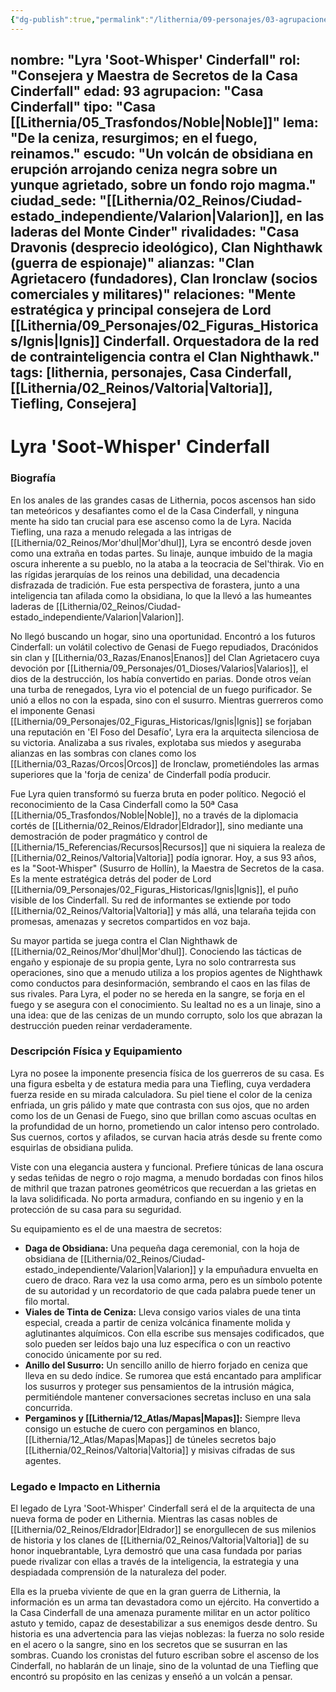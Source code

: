 ```yaml
---
{"dg-publish":true,"permalink":"/lithernia/09-personajes/03-agrupaciones/casa-cinderfall/lyra-soot-whisper-cinderfall/"}
---
```


nombre: "Lyra 'Soot-Whisper' Cinderfall"
rol: "Consejera y Maestra de Secretos de la Casa Cinderfall"
edad: 93
agrupacion: "Casa Cinderfall"
tipo: "Casa [[Lithernia/05_Trasfondos/Noble\|Noble]]"
lema: "De la ceniza, resurgimos; en el fuego, reinamos."
escudo: "Un volcán de obsidiana en erupción arrojando ceniza negra sobre un yunque agrietado, sobre un fondo rojo magma."
ciudad_sede: "[[Lithernia/02_Reinos/Ciudad-estado_independiente/Valarion\|Valarion]], en las laderas del Monte Cinder"
rivalidades: "Casa Dravonis (desprecio ideológico), Clan Nighthawk (guerra de espionaje)"
alianzas: "Clan Agrietacero (fundadores), Clan Ironclaw (socios comerciales y militares)"
relaciones: "Mente estratégica y principal consejera de Lord [[Lithernia/09_Personajes/02_Figuras_Historicas/Ignis\|Ignis]] Cinderfall. Orquestadora de la red de contrainteligencia contra el Clan Nighthawk."
tags: [lithernia, personajes, Casa Cinderfall, [[Lithernia/02_Reinos/Valtoria\|Valtoria]], Tiefling, Consejera]
---

# Lyra 'Soot-Whisper' Cinderfall

### Biografía

En los anales de las grandes casas de Lithernia, pocos ascensos han sido tan meteóricos y desafiantes como el de la Casa Cinderfall, y ninguna mente ha sido tan crucial para ese ascenso como la de Lyra. Nacida Tiefling, una raza a menudo relegada a las intrigas de [[Lithernia/02_Reinos/Mor'dhul\|Mor'dhul]], Lyra se encontró desde joven como una extraña en todas partes. Su linaje, aunque imbuido de la magia oscura inherente a su pueblo, no la ataba a la teocracia de Sel'thirak. Vio en las rígidas jerarquías de los reinos una debilidad, una decadencia disfrazada de tradición. Fue esta perspectiva de forastera, junto a una inteligencia tan afilada como la obsidiana, lo que la llevó a las humeantes laderas de [[Lithernia/02_Reinos/Ciudad-estado_independiente/Valarion\|Valarion]].

No llegó buscando un hogar, sino una oportunidad. Encontró a los futuros Cinderfall: un volátil colectivo de Genasi de Fuego repudiados, Dracónidos sin clan y [[Lithernia/03_Razas/Enanos\|Enanos]] del Clan Agrietacero cuya devoción por [[Lithernia/09_Personajes/01_Dioses/Valarios\|Valarios]], el dios de la destrucción, los había convertido en parias. Donde otros veían una turba de renegados, Lyra vio el potencial de un fuego purificador. Se unió a ellos no con la espada, sino con el susurro. Mientras guerreros como el imponente Genasi [[Lithernia/09_Personajes/02_Figuras_Historicas/Ignis\|Ignis]] se forjaban una reputación en 'El Foso del Desafío', Lyra era la arquitecta silenciosa de su victoria. Analizaba a sus rivales, explotaba sus miedos y aseguraba alianzas en las sombras con clanes como los [[Lithernia/03_Razas/Orcos\|Orcos]] de Ironclaw, prometiéndoles las armas superiores que la 'forja de ceniza' de Cinderfall podía producir.

Fue Lyra quien transformó su fuerza bruta en poder político. Negoció el reconocimiento de la Casa Cinderfall como la 50ª Casa [[Lithernia/05_Trasfondos/Noble\|Noble]], no a través de la diplomacia cortés de [[Lithernia/02_Reinos/Eldrador\|Eldrador]], sino mediante una demostración de poder pragmático y control de [[Lithernia/15_Referencias/Recursos\|Recursos]] que ni siquiera la realeza de [[Lithernia/02_Reinos/Valtoria\|Valtoria]] podía ignorar. Hoy, a sus 93 años, es la "Soot-Whisper" (Susurro de Hollín), la Maestra de Secretos de la casa. Es la mente estratégica detrás del poder de Lord [[Lithernia/09_Personajes/02_Figuras_Historicas/Ignis\|Ignis]], el puño visible de los Cinderfall. Su red de informantes se extiende por todo [[Lithernia/02_Reinos/Valtoria\|Valtoria]] y más allá, una telaraña tejida con promesas, amenazas y secretos compartidos en voz baja.

Su mayor partida se juega contra el Clan Nighthawk de [[Lithernia/02_Reinos/Mor'dhul\|Mor'dhul]]. Conociendo las tácticas de engaño y espionaje de su propia gente, Lyra no solo contrarresta sus operaciones, sino que a menudo utiliza a los propios agentes de Nighthawk como conductos para desinformación, sembrando el caos en las filas de sus rivales. Para Lyra, el poder no se hereda en la sangre, se forja en el fuego y se asegura con el conocimiento. Su lealtad no es a un linaje, sino a una idea: que de las cenizas de un mundo corrupto, solo los que abrazan la destrucción pueden reinar verdaderamente.

### Descripción Física y Equipamiento

Lyra no posee la imponente presencia física de los guerreros de su casa. Es una figura esbelta y de estatura media para una Tiefling, cuya verdadera fuerza reside en su mirada calculadora. Su piel tiene el color de la ceniza enfriada, un gris pálido y mate que contrasta con sus ojos, que no arden como los de un Genasi de Fuego, sino que brillan como ascuas ocultas en la profundidad de un horno, prometiendo un calor intenso pero controlado. Sus cuernos, cortos y afilados, se curvan hacia atrás desde su frente como esquirlas de obsidiana pulida.

Viste con una elegancia austera y funcional. Prefiere túnicas de lana oscura y sedas teñidas de negro o rojo magma, a menudo bordadas con finos hilos de mithril que trazan patrones geométricos que recuerdan a las grietas en la lava solidificada. No porta armadura, confiando en su ingenio y en la protección de su casa para su seguridad.

Su equipamiento es el de una maestra de secretos:
*   **Daga de Obsidiana:** Una pequeña daga ceremonial, con la hoja de obsidiana de [[Lithernia/02_Reinos/Ciudad-estado_independiente/Valarion\|Valarion]] y la empuñadura envuelta en cuero de draco. Rara vez la usa como arma, pero es un símbolo potente de su autoridad y un recordatorio de que cada palabra puede tener un filo mortal.
*   **Viales de Tinta de Ceniza:** Lleva consigo varios viales de una tinta especial, creada a partir de ceniza volcánica finamente molida y aglutinantes alquímicos. Con ella escribe sus mensajes codificados, que solo pueden ser leídos bajo una luz específica o con un reactivo conocido únicamente por su red.
*   **Anillo del Susurro:** Un sencillo anillo de hierro forjado en ceniza que lleva en su dedo índice. Se rumorea que está encantado para amplificar los susurros y proteger sus pensamientos de la intrusión mágica, permitiéndole mantener conversaciones secretas incluso en una sala concurrida.
*   **Pergaminos y [[Lithernia/12_Atlas/Mapas\|Mapas]]:** Siempre lleva consigo un estuche de cuero con pergaminos en blanco, [[Lithernia/12_Atlas/Mapas\|Mapas]] de túneles secretos bajo [[Lithernia/02_Reinos/Valtoria\|Valtoria]] y misivas cifradas de sus agentes.

### Legado e Impacto en Lithernia

El legado de Lyra 'Soot-Whisper' Cinderfall será el de la arquitecta de una nueva forma de poder en Lithernia. Mientras las casas nobles de [[Lithernia/02_Reinos/Eldrador\|Eldrador]] se enorgullecen de sus milenios de historia y los clanes de [[Lithernia/02_Reinos/Valtoria\|Valtoria]] de su honor inquebrantable, Lyra demostró que una casa fundada por parias puede rivalizar con ellas a través de la inteligencia, la estrategia y una despiadada comprensión de la naturaleza del poder.

Ella es la prueba viviente de que en la gran guerra de Lithernia, la información es un arma tan devastadora como un ejército. Ha convertido a la Casa Cinderfall de una amenaza puramente militar en un actor político astuto y temido, capaz de desestabilizar a sus enemigos desde dentro. Su historia es una advertencia para las viejas noblezas: la fuerza no solo reside en el acero o la sangre, sino en los secretos que se susurran en las sombras. Cuando los cronistas del futuro escriban sobre el ascenso de los Cinderfall, no hablarán de un linaje, sino de la voluntad de una Tiefling que encontró su propósito en las cenizas y enseñó a un volcán a pensar.
